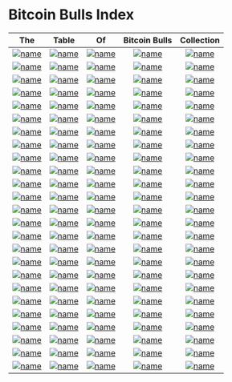 # Bitcoin Bulls Index


| The        | Table           | Of  | Bitcoin Bulls  | Collection |
|:-------------:|:-------------:|:-------------:|:-------------:|:-------------:|
[![name](https://ordinals.com/content/f201306109193c2f38ae6d826144da2955c84531808306426e7abf335b1bc6d9i0)](https://ordinals.com/inscription/f201306109193c2f38ae6d826144da2955c84531808306426e7abf335b1bc6d9i0)|	[![name](https://ordinals.com/content/b3f7fb46974ae22e7c0e836828076d0448c6f56c79ea634d6dda066020236dc3i0)](https://ordinals.com/inscription/b3f7fb46974ae22e7c0e836828076d0448c6f56c79ea634d6dda066020236dc3i0)|	[![name](https://ordinals.com/content/8ea39765f91df469bf60f1d2c5cc55ccc773c1ef9f35445bb6fe2c15c53f17e1i0)](https://ordinals.com/inscription/8ea39765f91df469bf60f1d2c5cc55ccc773c1ef9f35445bb6fe2c15c53f17e1i0)|	[![name](https://ordinals.com/content/be5b50f4fd3f7035708d2759d1e57077467f7ff4ad93d349f1215da5fa0a75eci0)](https://ordinals.com/inscription/be5b50f4fd3f7035708d2759d1e57077467f7ff4ad93d349f1215da5fa0a75eci0)|	[![name](https://ordinals.com/content/07b7a82858519818d696b111fd9efabfd29e1714a5cb0b790856af1f15cb2531i0)](https://ordinals.com/inscription/07b7a82858519818d696b111fd9efabfd29e1714a5cb0b790856af1f15cb2531i0)|
[![name](https://ordinals.com/content/e4af3f1d52174cab96e4ba2e5cd5d95b8f1fe01e596a59e3458a278b8b8b8056i0)](https://ordinals.com/inscription/e4af3f1d52174cab96e4ba2e5cd5d95b8f1fe01e596a59e3458a278b8b8b8056i0)|	[![name](https://ordinals.com/content/1f42a7b6edcc707fe4b2d7cfec1686d73b0c0286a5bcce67dc3e75b3ed49885bi0)](https://ordinals.com/inscription/1f42a7b6edcc707fe4b2d7cfec1686d73b0c0286a5bcce67dc3e75b3ed49885bi0)|	[![name](https://ordinals.com/content/ce2ddf217a0f4c4214d30bb605026832e98990f3a010306d21308b927933f939i0)](https://ordinals.com/inscription/ce2ddf217a0f4c4214d30bb605026832e98990f3a010306d21308b927933f939i0)|	[![name](https://ordinals.com/content/5e0325195bd0d77ecb5a52193af7cf134997e0a4a8517f93b20e5ccdcc42a0b2i0)](https://ordinals.com/inscription/5e0325195bd0d77ecb5a52193af7cf134997e0a4a8517f93b20e5ccdcc42a0b2i0)|	[![name](https://ordinals.com/content/451ca2e748e6ee432184a8b53c9fc632ccd9e8687f80f0381022049f2040b43ei0)](https://ordinals.com/inscription/451ca2e748e6ee432184a8b53c9fc632ccd9e8687f80f0381022049f2040b43ei0)|
[![name](https://ordinals.com/content/6b5ff6850df03d94b1a0e5310d03365e5f2b133dcdd7eadd084bf15d41e6d0c7i0)](https://ordinals.com/inscription/6b5ff6850df03d94b1a0e5310d03365e5f2b133dcdd7eadd084bf15d41e6d0c7i0)|	[![name](https://ordinals.com/content/c3b96365c2dcdcc601076b8cf63cc90eebd8dc4efa300202a90983baa0f74e99i0)](https://ordinals.com/inscription/c3b96365c2dcdcc601076b8cf63cc90eebd8dc4efa300202a90983baa0f74e99i0)|	[![name](https://ordinals.com/content/e31d40c9248c4752f7fe402f41fbbcfb5ba861a3fe04b3e5db5103b5a3971d1di0)](https://ordinals.com/inscription/e31d40c9248c4752f7fe402f41fbbcfb5ba861a3fe04b3e5db5103b5a3971d1di0)|	[![name](https://ordinals.com/content/e42b428c933955026807c47fc87fc53bacb725bf62e94b9bd749adfef2a38879i0)](https://ordinals.com/inscription/e42b428c933955026807c47fc87fc53bacb725bf62e94b9bd749adfef2a38879i0)|	[![name](https://ordinals.com/content/fd00d6c45412ae644df3b5c82a273a21c822cb80ee301412571843ed2c200a81i0)](https://ordinals.com/inscription/fd00d6c45412ae644df3b5c82a273a21c822cb80ee301412571843ed2c200a81i0)|
[![name](https://ordinals.com/content/fe29c975dde96e55cdae50ef6d46308d900e66174f0a1fec071b5a9cfda294c1i0)](https://ordinals.com/inscription/fe29c975dde96e55cdae50ef6d46308d900e66174f0a1fec071b5a9cfda294c1i0)|	[![name](https://ordinals.com/content/60410c2439bad946f44a5f7f41bd4963b0fed37e4ee6b6d1beb483d4fd503435i0)](https://ordinals.com/inscription/60410c2439bad946f44a5f7f41bd4963b0fed37e4ee6b6d1beb483d4fd503435i0)|	[![name](https://ordinals.com/content/49d766125741323ccb952dcc3995cdd8847011c5a503c87c682f8c22717cac5di0)](https://ordinals.com/inscription/49d766125741323ccb952dcc3995cdd8847011c5a503c87c682f8c22717cac5di0)|	[![name](https://ordinals.com/content/aea14ed12f300e9d4cd0fd82ec5f96beea6a596ee3bd9499281f532b6aa04f16i0)](https://ordinals.com/inscription/aea14ed12f300e9d4cd0fd82ec5f96beea6a596ee3bd9499281f532b6aa04f16i0)|	[![name](https://ordinals.com/content/0c5b9ab96213d8966f7149edcd06749ab8c04284fedf829af832666e575f6204i0)](https://ordinals.com/inscription/0c5b9ab96213d8966f7149edcd06749ab8c04284fedf829af832666e575f6204i0)|
[![name](https://ordinals.com/content/a0714ea3bb5e2be335bae7659168ecb671671778087c8cddea3ec64ac19bfd23i0)](https://ordinals.com/inscription/a0714ea3bb5e2be335bae7659168ecb671671778087c8cddea3ec64ac19bfd23i0)|	[![name](https://ordinals.com/content/d726beb49cee8af4ef9d558cc6b68798a90903c71e205f2f9369aa2741ab2b44i0)](https://ordinals.com/inscription/d726beb49cee8af4ef9d558cc6b68798a90903c71e205f2f9369aa2741ab2b44i0)|	[![name](https://ordinals.com/content/3eca9abb4bfb4f1c3e43335937d0bf4ee2f94f44fc4b470bb950154a927fc180i0)](https://ordinals.com/inscription/3eca9abb4bfb4f1c3e43335937d0bf4ee2f94f44fc4b470bb950154a927fc180i0)|	[![name](https://ordinals.com/content/ea9ab228e566eab8157d673a5bee250d5abb975fca9b110df81da65e8bb076f0i0)](https://ordinals.com/inscription/ea9ab228e566eab8157d673a5bee250d5abb975fca9b110df81da65e8bb076f0i0)|	[![name](https://ordinals.com/content/9ef22ad373bf3eea7e7d70607b37c4341eb882b6981b7daf86c74fc8aabf7467i0)](https://ordinals.com/inscription/9ef22ad373bf3eea7e7d70607b37c4341eb882b6981b7daf86c74fc8aabf7467i0)|
[![name](https://ordinals.com/content/ab133008569fa8a680691d3c5f0f1bd152f6733c96268f4a903b687e2dcf1690i0)](https://ordinals.com/inscription/ab133008569fa8a680691d3c5f0f1bd152f6733c96268f4a903b687e2dcf1690i0)|	[![name](https://ordinals.com/content/cc8b343a4b054faa5a44c681a833637e83d8b5841f43537f74d41a2352d72156i0)](https://ordinals.com/inscription/cc8b343a4b054faa5a44c681a833637e83d8b5841f43537f74d41a2352d72156i0)|	[![name](https://ordinals.com/content/039a609f3f4107f8fdba69d7be11c0954bcc1ad537c838e9ddf35732ef21d752i0)](https://ordinals.com/inscription/039a609f3f4107f8fdba69d7be11c0954bcc1ad537c838e9ddf35732ef21d752i0)|	[![name](https://ordinals.com/content/58c4da87e7a49a949b2152955f394c833ec81f92796d99807f4f5ed02903473ei0)](https://ordinals.com/inscription/58c4da87e7a49a949b2152955f394c833ec81f92796d99807f4f5ed02903473ei0)|	[![name](https://ordinals.com/content/b128e20830b35a030de92d4e105d536cd79e3f18c3cc20fbc528b0a01c5ed5cbi0)](https://ordinals.com/inscription/b128e20830b35a030de92d4e105d536cd79e3f18c3cc20fbc528b0a01c5ed5cbi0)|
[![name](https://ordinals.com/content/cd61d1c1d4fa5350d57fec32e976181b7b217aa2032ec284fdecb4e53f66b67bi0)](https://ordinals.com/inscription/cd61d1c1d4fa5350d57fec32e976181b7b217aa2032ec284fdecb4e53f66b67bi0)|	[![name](https://ordinals.com/content/dceb5ec5d3a30ae4578b530aea9a17d391ca893628f1547285e20f695c4ffd0ei0)](https://ordinals.com/inscription/dceb5ec5d3a30ae4578b530aea9a17d391ca893628f1547285e20f695c4ffd0ei0)|	[![name](https://ordinals.com/content/74daf2c8a68c81be21708944d0994ac05fe9cae8576dd5f414219f5e786d02c8i0)](https://ordinals.com/inscription/74daf2c8a68c81be21708944d0994ac05fe9cae8576dd5f414219f5e786d02c8i0)|	[![name](https://ordinals.com/content/08deb056f05204304b782c605d8cdfebfeab774eb9230ce0bfb4f4492c99e1b4i0)](https://ordinals.com/inscription/08deb056f05204304b782c605d8cdfebfeab774eb9230ce0bfb4f4492c99e1b4i0)|	[![name](https://ordinals.com/content/4de1732dfc8a5c5462ac5d75568ba855fa9eff0e984ae17fa8c3a1cc1f89d8b6i0)](https://ordinals.com/inscription/4de1732dfc8a5c5462ac5d75568ba855fa9eff0e984ae17fa8c3a1cc1f89d8b6i0)|
[![name](https://ordinals.com/content/d5e89ffdaeec47eb86174610e6c9bdbc296be018b7ab08d60962d5fdaa683636i0)](https://ordinals.com/inscription/d5e89ffdaeec47eb86174610e6c9bdbc296be018b7ab08d60962d5fdaa683636i0)|	[![name](https://ordinals.com/content/cd0dd4788c0c9c65dee74b1796c475daf64fe01aa44c5f35ef4c24f6820abbf2i0)](https://ordinals.com/inscription/cd0dd4788c0c9c65dee74b1796c475daf64fe01aa44c5f35ef4c24f6820abbf2i0)|	[![name](https://ordinals.com/content/f1ef7e035212fcddc3555ecdd106b916ebf58d16f0d31cda785f55e594162e7ai0)](https://ordinals.com/inscription/f1ef7e035212fcddc3555ecdd106b916ebf58d16f0d31cda785f55e594162e7ai0)|	[![name](https://ordinals.com/content/177b369e9018add6420e1017c4b6b32fa62aa445f0e62d8e77a318688b126c5bi0)](https://ordinals.com/inscription/177b369e9018add6420e1017c4b6b32fa62aa445f0e62d8e77a318688b126c5bi0)|	[![name](https://ordinals.com/content/1d87b1fac21fbc4dfa387609280494793c9c8829625452f7f0f44bd42f9a7db4i0)](https://ordinals.com/inscription/1d87b1fac21fbc4dfa387609280494793c9c8829625452f7f0f44bd42f9a7db4i0)|
[![name](https://ordinals.com/content/d4e3b1a1a865a28a0a59d18c67a5ca17232d05cc759ccbb19df34b875a8a5d05i0)](https://ordinals.com/inscription/d4e3b1a1a865a28a0a59d18c67a5ca17232d05cc759ccbb19df34b875a8a5d05i0)|	[![name](https://ordinals.com/content/675917b7ec0ba7098ef168f3376c9b55227df2882eef55a80ed5a3efe82966cbi0)](https://ordinals.com/inscription/675917b7ec0ba7098ef168f3376c9b55227df2882eef55a80ed5a3efe82966cbi0)|	[![name](https://ordinals.com/content/83bb3e5f16d278df15111d52efd15aa8b09a8251989fdbf261c9d5c6008ccd7fi0)](https://ordinals.com/inscription/83bb3e5f16d278df15111d52efd15aa8b09a8251989fdbf261c9d5c6008ccd7fi0)|	[![name](https://ordinals.com/content/25e7d996525dbe18f1dd3ae0a26d1bc87887d55d61195d5e69dae746d1586d9fi0)](https://ordinals.com/inscription/25e7d996525dbe18f1dd3ae0a26d1bc87887d55d61195d5e69dae746d1586d9fi0)|	[![name](https://ordinals.com/content/478dd7e9ca612e5849552f0d238f15938ad49c809aa34f90d5ff14c49a6a0eaei0)](https://ordinals.com/inscription/478dd7e9ca612e5849552f0d238f15938ad49c809aa34f90d5ff14c49a6a0eaei0)|
[![name](https://ordinals.com/content/7acf3bc57218fff9b57912ba31cca17731dd6ee4613d26b64db6513c0064d4bdi0)](https://ordinals.com/inscription/7acf3bc57218fff9b57912ba31cca17731dd6ee4613d26b64db6513c0064d4bdi0)|	[![name](https://ordinals.com/content/4714c4822f0938caa91c3cdda54df7b09203c58e8ac5f7c61baecc95dc12ae5fi0)](https://ordinals.com/inscription/4714c4822f0938caa91c3cdda54df7b09203c58e8ac5f7c61baecc95dc12ae5fi0)|	[![name](https://ordinals.com/content/3716387ed846b07810e616c81934e1c6f7aa538c37a60659d72e2b3684ae1de3i0)](https://ordinals.com/inscription/3716387ed846b07810e616c81934e1c6f7aa538c37a60659d72e2b3684ae1de3i0)|	[![name](https://ordinals.com/content/deaa0635bc49c873f1a8cb9fcaae0cdfca8f11f3872a895246248a99ca4e44aei0)](https://ordinals.com/inscription/deaa0635bc49c873f1a8cb9fcaae0cdfca8f11f3872a895246248a99ca4e44aei0)|	[![name](https://ordinals.com/content/ca0b1293ac0edef66bf208f0a42b8991508d4d32e0965ffb3686e56a62196d22i0)](https://ordinals.com/inscription/ca0b1293ac0edef66bf208f0a42b8991508d4d32e0965ffb3686e56a62196d22i0)|
[![name](https://ordinals.com/content/5346657b1454da95fc19a32db37b40df4707d3ed78878bd1a8811b47852f150ai0)](https://ordinals.com/inscription/5346657b1454da95fc19a32db37b40df4707d3ed78878bd1a8811b47852f150ai0)|	[![name](https://ordinals.com/content/38d51e292e5a598fc17fad0e89ab5ba15126a2f265d4849dba3ba0c3fab78f3ai0)](https://ordinals.com/inscription/38d51e292e5a598fc17fad0e89ab5ba15126a2f265d4849dba3ba0c3fab78f3ai0)|	[![name](https://ordinals.com/content/2197a66ecbbcf2309b51d91723d9be3a608bcfd772d89c416a58c6bc152d0099i0)](https://ordinals.com/inscription/2197a66ecbbcf2309b51d91723d9be3a608bcfd772d89c416a58c6bc152d0099i0)|	[![name](https://ordinals.com/content/d73c56cc49d842e3c7a7f6da836252b264dbcda10d7461534bd4195cbab63531i0)](https://ordinals.com/inscription/d73c56cc49d842e3c7a7f6da836252b264dbcda10d7461534bd4195cbab63531i0)|	[![name](https://ordinals.com/content/3a252cbe6647b15f7524b8d59ff4eee33cb27d7c2eabe13e4adf4925f47c1d80i0)](https://ordinals.com/inscription/3a252cbe6647b15f7524b8d59ff4eee33cb27d7c2eabe13e4adf4925f47c1d80i0)|
[![name](https://ordinals.com/content/02bedd8ffebf297979a3731752a8708d4d0c5b577bd4092f02b36911c954112fi0)](https://ordinals.com/inscription/02bedd8ffebf297979a3731752a8708d4d0c5b577bd4092f02b36911c954112fi0)|	[![name](https://ordinals.com/content/09f051874263d4b20a931e1e77a20d4011e231ea60c7f45904bc806efaeb69ffi0)](https://ordinals.com/inscription/09f051874263d4b20a931e1e77a20d4011e231ea60c7f45904bc806efaeb69ffi0)|	[![name](https://ordinals.com/content/5db4b2287f2020b2655089a4fc9974bab1869604cf96b7a16acaeb03d4c735dci0)](https://ordinals.com/inscription/5db4b2287f2020b2655089a4fc9974bab1869604cf96b7a16acaeb03d4c735dci0)|	[![name](https://ordinals.com/content/570fc262366f140e44278da196bf6d22b479f67bc7ce7c675de2b8c7003a2903i0)](https://ordinals.com/inscription/570fc262366f140e44278da196bf6d22b479f67bc7ce7c675de2b8c7003a2903i0)|	[![name](https://ordinals.com/content/09c3994daa9cab983630736b435eb0bac2b31f52442d77fa4f63adf704555f5fi0)](https://ordinals.com/inscription/09c3994daa9cab983630736b435eb0bac2b31f52442d77fa4f63adf704555f5fi0)|
[![name](https://ordinals.com/content/8ccebbbb0223ce07346dd4be7c71d1e8b2c0967f441ce23315e305bd31664e59i0)](https://ordinals.com/inscription/8ccebbbb0223ce07346dd4be7c71d1e8b2c0967f441ce23315e305bd31664e59i0)|	[![name](https://ordinals.com/content/03dc07b5ed328196ed41343738f78ca3ab93f3cb0a49c2cc20937b5d5a867ad3i0)](https://ordinals.com/inscription/03dc07b5ed328196ed41343738f78ca3ab93f3cb0a49c2cc20937b5d5a867ad3i0)|	[![name](https://ordinals.com/content/a13c8c69d2a4834205536bf930b49cea9adf862ca0242995b0cf9887358a05d7i0)](https://ordinals.com/inscription/a13c8c69d2a4834205536bf930b49cea9adf862ca0242995b0cf9887358a05d7i0)|	[![name](https://ordinals.com/content/a00afcb1e21cc566f3510facf50ee91c8c706dd7b6301ca169a8782f9982ea80i0)](https://ordinals.com/inscription/a00afcb1e21cc566f3510facf50ee91c8c706dd7b6301ca169a8782f9982ea80i0)|	[![name](https://ordinals.com/content/068064b0a6d80014f5b21ce00c25c04f3e789fdc9931db6120c14874ca525920i0)](https://ordinals.com/inscription/068064b0a6d80014f5b21ce00c25c04f3e789fdc9931db6120c14874ca525920i0)|
[![name](https://ordinals.com/content/3bf6a19bb88e6e4bad6f44646db07bf8813842ade48b69d0b946860cc454cf9ai0)](https://ordinals.com/inscription/3bf6a19bb88e6e4bad6f44646db07bf8813842ade48b69d0b946860cc454cf9ai0)|	[![name](https://ordinals.com/content/fa9011c74cc80f7e146f35d0cd9d8b36730feddc4c1d9ec9f3bc9670234a0635i0)](https://ordinals.com/inscription/fa9011c74cc80f7e146f35d0cd9d8b36730feddc4c1d9ec9f3bc9670234a0635i0)|	[![name](https://ordinals.com/content/89479503744bdf004fd2a48754f970a53248bc30ee68cbd618af939619ef937ai0)](https://ordinals.com/inscription/89479503744bdf004fd2a48754f970a53248bc30ee68cbd618af939619ef937ai0)|	[![name](https://ordinals.com/content/235d69bca8aba6d6ad8d8c6a183f08b74c22629cacde807af50e611ed1e1d902i0)](https://ordinals.com/inscription/235d69bca8aba6d6ad8d8c6a183f08b74c22629cacde807af50e611ed1e1d902i0)|	[![name](https://ordinals.com/content/cf9cfeb1568031641e560feae15abf45015ccef206b550d1ce5e249615411c3ci0)](https://ordinals.com/inscription/cf9cfeb1568031641e560feae15abf45015ccef206b550d1ce5e249615411c3ci0)|
[![name](https://ordinals.com/content/41abee6589445fe4520584293d92f174944380de36610b8689e829c5bef4adf4i0)](https://ordinals.com/inscription/41abee6589445fe4520584293d92f174944380de36610b8689e829c5bef4adf4i0)|	[![name](https://ordinals.com/content/b12a69800571df98156207983b8e219bdb1ce7ba5e0e8f92608405cac40d33c4i0)](https://ordinals.com/inscription/b12a69800571df98156207983b8e219bdb1ce7ba5e0e8f92608405cac40d33c4i0)|	[![name](https://ordinals.com/content/9466de627abc5e089f8e262ae8af5ccdc8710b32d8dd4ee9082c8eca987d4be7i0)](https://ordinals.com/inscription/9466de627abc5e089f8e262ae8af5ccdc8710b32d8dd4ee9082c8eca987d4be7i0)|	[![name](https://ordinals.com/content/07476124446d578279f20ff955fc575db80b9c16c89cd50334fe68a9bb1b6929i0)](https://ordinals.com/inscription/07476124446d578279f20ff955fc575db80b9c16c89cd50334fe68a9bb1b6929i0)|	[![name](https://ordinals.com/content/d93a30a2344384a09e1eba52585a2ce7263b3829a46f1717a710fc0680d6a7ebi0)](https://ordinals.com/inscription/d93a30a2344384a09e1eba52585a2ce7263b3829a46f1717a710fc0680d6a7ebi0)|
[![name](https://ordinals.com/content/2b56a9ab7dc3a55b6416c26b0599c68a7ad26fc9d064c6b67e2164ccc6027838i0)](https://ordinals.com/inscription/2b56a9ab7dc3a55b6416c26b0599c68a7ad26fc9d064c6b67e2164ccc6027838i0)|	[![name](https://ordinals.com/content/29241b221358ae26226da8089229d998f96e37857748f78f23ee0b87f42e7207i0)](https://ordinals.com/inscription/29241b221358ae26226da8089229d998f96e37857748f78f23ee0b87f42e7207i0)|	[![name](https://ordinals.com/content/7a1bafbd978884f6395feb412c528a60a65645ab758dba395e967f1392f36149i0)](https://ordinals.com/inscription/7a1bafbd978884f6395feb412c528a60a65645ab758dba395e967f1392f36149i0)|	[![name](https://ordinals.com/content/c7d69380afaa691f36252ae9f72fab4a1c8424f8a3ac6760f61a277c03b9d628i0)](https://ordinals.com/inscription/c7d69380afaa691f36252ae9f72fab4a1c8424f8a3ac6760f61a277c03b9d628i0)|	[![name](https://ordinals.com/content/33d56a3406ed71bdd52fb4cc840ddc6d66597752f63b750d11960dd6fa79b532i0)](https://ordinals.com/inscription/33d56a3406ed71bdd52fb4cc840ddc6d66597752f63b750d11960dd6fa79b532i0)|
[![name](https://ordinals.com/content/5830b2c993cd58344084396a246f5425515b7a1187c39c3783f16fefd29208c8i0)](https://ordinals.com/inscription/5830b2c993cd58344084396a246f5425515b7a1187c39c3783f16fefd29208c8i0)|	[![name](https://ordinals.com/content/f12b706144e47938401231abd0942d060a3e8b4fa8e7397a13d7be2971431aefi0)](https://ordinals.com/inscription/f12b706144e47938401231abd0942d060a3e8b4fa8e7397a13d7be2971431aefi0)|	[![name](https://ordinals.com/content/df40612ca5a9f15ae19182ea275825caf3fdd04820a5d5572a0f2efd0d6bdd9ai0)](https://ordinals.com/inscription/df40612ca5a9f15ae19182ea275825caf3fdd04820a5d5572a0f2efd0d6bdd9ai0)|	[![name](https://ordinals.com/content/e848a73098f13be68bcb3f1660b21d42f07af115403479401c76f37512f9a6c8i0)](https://ordinals.com/inscription/e848a73098f13be68bcb3f1660b21d42f07af115403479401c76f37512f9a6c8i0)|	[![name](https://ordinals.com/content/e279dc8ebc0f9ae86a21813fe47d70e53fceac556e44b4ab9743c2b533733192i0)](https://ordinals.com/inscription/e279dc8ebc0f9ae86a21813fe47d70e53fceac556e44b4ab9743c2b533733192i0)|
[![name](https://ordinals.com/content/6c1a9fe45d1f0070c7851ba0655b65a4fea17d0a49299dbfdc94c00cc1106e83i0)](https://ordinals.com/inscription/6c1a9fe45d1f0070c7851ba0655b65a4fea17d0a49299dbfdc94c00cc1106e83i0)|	[![name](https://ordinals.com/content/7f914cc2092e68d8f87c68081a19025e12c5487aab662ea039e5bbecd5a9491ai0)](https://ordinals.com/inscription/7f914cc2092e68d8f87c68081a19025e12c5487aab662ea039e5bbecd5a9491ai0)|	[![name](https://ordinals.com/content/f906e263d96ac0c207f642374be48d386dcf1eea38e79a2aacb84c6fa1232ba8i0)](https://ordinals.com/inscription/f906e263d96ac0c207f642374be48d386dcf1eea38e79a2aacb84c6fa1232ba8i0)|	[![name](https://ordinals.com/content/d30aac59758f60d27ebf2ffa27032efb4f15cb1d747ea27184503bb592146f2ci0)](https://ordinals.com/inscription/d30aac59758f60d27ebf2ffa27032efb4f15cb1d747ea27184503bb592146f2ci0)|	[![name](https://ordinals.com/content/6990c1152ca1a2b0ee1c56f1ff78be1cae4502b99838112955e2c166aa23a4a4i0)](https://ordinals.com/inscription/6990c1152ca1a2b0ee1c56f1ff78be1cae4502b99838112955e2c166aa23a4a4i0)|
[![name](https://ordinals.com/content/17c79f33fd1f7a0acbb9a2fd5c57910a3ea804bba2ac41c2b809924901655838i0)](https://ordinals.com/inscription/17c79f33fd1f7a0acbb9a2fd5c57910a3ea804bba2ac41c2b809924901655838i0)|	[![name](https://ordinals.com/content/e56e28fc5489e606bb9816a5495e244fce9ff5eaa77791949942d44acf14edd4i0)](https://ordinals.com/inscription/e56e28fc5489e606bb9816a5495e244fce9ff5eaa77791949942d44acf14edd4i0)|	[![name](https://ordinals.com/content/939c02f1d32b229d2f6a7a488a0b153fd0672b95c8186d5443be159627c5e459i0)](https://ordinals.com/inscription/939c02f1d32b229d2f6a7a488a0b153fd0672b95c8186d5443be159627c5e459i0)|	[![name](https://ordinals.com/content/cae274c6a1ab3d12ea22a3c28935e9180f28f9ebcfa8bcfcb11f494fbead1786i0)](https://ordinals.com/inscription/cae274c6a1ab3d12ea22a3c28935e9180f28f9ebcfa8bcfcb11f494fbead1786i0)|	[![name](https://ordinals.com/content/18034c497a4093198e7a073ee7e2b54a12a15c250331f263d4fa5523259ad6d1i0)](https://ordinals.com/inscription/18034c497a4093198e7a073ee7e2b54a12a15c250331f263d4fa5523259ad6d1i0)|
[![name](https://ordinals.com/content/da279d70a2cb58a03e54abeaf7752e630e1533f2456e9b82a699e2bf5f193cd4i0)](https://ordinals.com/inscription/da279d70a2cb58a03e54abeaf7752e630e1533f2456e9b82a699e2bf5f193cd4i0)|	[![name](https://ordinals.com/content/75256fd8821a56009334e8308883ea2223ace70b45f5a3a8400100bdcf51a063i0)](https://ordinals.com/inscription/75256fd8821a56009334e8308883ea2223ace70b45f5a3a8400100bdcf51a063i0)|	[![name](https://ordinals.com/content/db14c2a8bb4b4d6f6363b6dbbff134bffa86254e257030256f1cf183120091c9i0)](https://ordinals.com/inscription/db14c2a8bb4b4d6f6363b6dbbff134bffa86254e257030256f1cf183120091c9i0)|	[![name](https://ordinals.com/content/62cdcd236a7c58ebe0b731639bfead456713b0ab87f2798951a6dcd8737c7bffi0)](https://ordinals.com/inscription/62cdcd236a7c58ebe0b731639bfead456713b0ab87f2798951a6dcd8737c7bffi0)|	[![name](https://ordinals.com/content/104c00165fc88fda17d0a2167fe4bbd971c6682eaa2e5e709c243ef709f2625di0)](https://ordinals.com/inscription/104c00165fc88fda17d0a2167fe4bbd971c6682eaa2e5e709c243ef709f2625di0)|
[![name](https://ordinals.com/content/54302a5c79054dca01dece1f3032f1d12f8b56599b92eec250bc4bab8d473806i0)](https://ordinals.com/inscription/54302a5c79054dca01dece1f3032f1d12f8b56599b92eec250bc4bab8d473806i0)|	[![name](https://ordinals.com/content/1753c7241cc780dcaec406747ec1140f6be3dfb3e9e34b7861508c174ddfb1bai0)](https://ordinals.com/inscription/1753c7241cc780dcaec406747ec1140f6be3dfb3e9e34b7861508c174ddfb1bai0)|	[![name](https://ordinals.com/content/5ac9315634b09d0feeac62bb6eac19ac3e8d4ffe3773911b6d2f286dc6085b91i0)](https://ordinals.com/inscription/5ac9315634b09d0feeac62bb6eac19ac3e8d4ffe3773911b6d2f286dc6085b91i0)|	[![name](https://ordinals.com/content/12c695657441b87717986bd6e61e34b09079fa3d1e7586040194ffc2e30edbfdi0)](https://ordinals.com/inscription/12c695657441b87717986bd6e61e34b09079fa3d1e7586040194ffc2e30edbfdi0)|	[![name](https://ordinals.com/content/a6dfe89548cbcff340d442d5486bc7136e1f0b141c670fb24c7e207a108101aei0)](https://ordinals.com/inscription/a6dfe89548cbcff340d442d5486bc7136e1f0b141c670fb24c7e207a108101aei0)|
[![name](https://ordinals.com/content/33efad9947dfbe750473fe1faa6139a1c644006f47afc1520d1edbda741b4274i0)](https://ordinals.com/inscription/33efad9947dfbe750473fe1faa6139a1c644006f47afc1520d1edbda741b4274i0)|	[![name](https://ordinals.com/content/1bab19cdfc6963f190782f9c87276492fcb811eb62893c1632b1f5afdb513665i0)](https://ordinals.com/inscription/1bab19cdfc6963f190782f9c87276492fcb811eb62893c1632b1f5afdb513665i0)|	[![name](https://ordinals.com/content/6143e68b7af7ebf140de7e9a0c90a076c0289fdfc48085da5f3285194e776e37i0)](https://ordinals.com/inscription/6143e68b7af7ebf140de7e9a0c90a076c0289fdfc48085da5f3285194e776e37i0)|	[![name](https://ordinals.com/content/04b0e41435c599754ba0ec702b4c5de71ae95d96a81e78cba65547e4a609affci0)](https://ordinals.com/inscription/04b0e41435c599754ba0ec702b4c5de71ae95d96a81e78cba65547e4a609affci0)|	[![name](https://ordinals.com/content/bce369405d2d85de8fd7c2667cc7623fe4e9f24b3f75c859e9e9d42ac786192ci0)](https://ordinals.com/inscription/bce369405d2d85de8fd7c2667cc7623fe4e9f24b3f75c859e9e9d42ac786192ci0)|
[![name](https://ordinals.com/content/7358a6de91b221ebb8d962d8a33786fb41e8c422f34762d71a341f07256f7f25i0)](https://ordinals.com/inscription/7358a6de91b221ebb8d962d8a33786fb41e8c422f34762d71a341f07256f7f25i0)|	[![name](https://ordinals.com/content/113c99a7044b1a5992498323e5103cd936091749c94f3652ae48b0d1cb98954ci0)](https://ordinals.com/inscription/113c99a7044b1a5992498323e5103cd936091749c94f3652ae48b0d1cb98954ci0)|	[![name](https://ordinals.com/content/0c74ea463c6444d479d5ddbf31e04de6039c665f306b31f53ca747f4c799452ei0)](https://ordinals.com/inscription/0c74ea463c6444d479d5ddbf31e04de6039c665f306b31f53ca747f4c799452ei0)|	[![name](https://ordinals.com/content/e82a7920c585df5eb193d6536311cb91be169029ff9d9ac24facdd1f21bb79b7i0)](https://ordinals.com/inscription/e82a7920c585df5eb193d6536311cb91be169029ff9d9ac24facdd1f21bb79b7i0)|	[![name](https://ordinals.com/content/5974416833efb91b321b4539158ded7d7023c3284dfe70ec01f75f0517be8a0fi0)](https://ordinals.com/inscription/5974416833efb91b321b4539158ded7d7023c3284dfe70ec01f75f0517be8a0fi0)|
[![name](https://ordinals.com/content/8af93cdf9daaec355a9114c1b92d4597223b65a6784dc6d45376b7950b646e18i0)](https://ordinals.com/inscription/8af93cdf9daaec355a9114c1b92d4597223b65a6784dc6d45376b7950b646e18i0)|	[![name](https://ordinals.com/content/fc233ece29bb9d73a33d10fadee7121fc8b16d084826567e3f54e8a4e5671c40i0)](https://ordinals.com/inscription/fc233ece29bb9d73a33d10fadee7121fc8b16d084826567e3f54e8a4e5671c40i0)|	[![name](https://ordinals.com/content/367605eaa0b16d390a2689920c6dc56e2213d60f742b08d61a5ae168ca006de6i0)](https://ordinals.com/inscription/367605eaa0b16d390a2689920c6dc56e2213d60f742b08d61a5ae168ca006de6i0)|	[![name](https://ordinals.com/content/74a4a439f61cd8354fde750178423b31892e15d2cf90b7b4849d47e698897895i0)](https://ordinals.com/inscription/74a4a439f61cd8354fde750178423b31892e15d2cf90b7b4849d47e698897895i0)|	[![name](https://ordinals.com/content/42ed0fd7397be466d8029cf2afd4bbe6e7781332249cb24de66efbdcd7feef10i0)](https://ordinals.com/inscription/42ed0fd7397be466d8029cf2afd4bbe6e7781332249cb24de66efbdcd7feef10i0)|
[![name](https://ordinals.com/content/02469ad55da0dcfc5c22d50d8ad2936f8ac69e7f566dd92da4e5cb27603ff3cai0)](https://ordinals.com/inscription/02469ad55da0dcfc5c22d50d8ad2936f8ac69e7f566dd92da4e5cb27603ff3cai0)|	[![name](https://ordinals.com/content/9f17c0cc50d6c96a124edf3f3329a54f7d3343cbfbaa0f4cd32bd5ad05dab73di0)](https://ordinals.com/inscription/9f17c0cc50d6c96a124edf3f3329a54f7d3343cbfbaa0f4cd32bd5ad05dab73di0)|	[![name](https://ordinals.com/content/b4cbf5e412c8d32bb93e55d52b5bd72c96bbd7e403834d232d8730d25eff19dai0)](https://ordinals.com/inscription/b4cbf5e412c8d32bb93e55d52b5bd72c96bbd7e403834d232d8730d25eff19dai0)|	[![name](https://ordinals.com/content/db1a6a6d963890ae47be26aa632582b85a463585a308ad4657a8c59902cc3602i0)](https://ordinals.com/inscription/db1a6a6d963890ae47be26aa632582b85a463585a308ad4657a8c59902cc3602i0)|	[![name](https://ordinals.com/content/d10f831d500b449c3d372af564792650fc2101ca653edfd06889713aacf35a08i0)](https://ordinals.com/inscription/d10f831d500b449c3d372af564792650fc2101ca653edfd06889713aacf35a08i0)|
